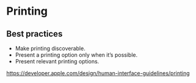 # Printing
## Best practices
- Make printing discoverable.
- Present a printing option only when it’s possible.
- Present relevant printing options.

https://developer.apple.com/design/human-interface-guidelines/printing
